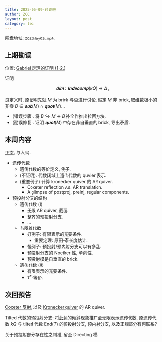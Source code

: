 ```yaml
---
title: 2025-05-09-讨论班
author: ZCC
layout: post
category: lec
---
```


网盘地址: [`2025May09.mp4`](https://pan.sjtu.edu.cn/web/share/d69f76859a7a5e09e39f5fa0336dfe27).

## 上期勘误

位置: [Gabriel 定理的证明 (1-2.)](Gabriel_1)

证明

$$\begin{equation}
  𝐝𝐢𝐦 : 𝐈𝐧𝐝𝐞𝐜𝐨𝐦𝐩 (kQ) → Δ _+
\end{equation}$$

良定义时, 原证明先就 $M$ 为 brick 与否进行讨论. 假定 $M$ 非 brick, 取维数极小的非零 $B ∈ 𝐬𝐮𝐛(M) ∩ 𝐪𝐮𝐨𝐭(M)$...

* (错误步骤). 将 $B ↪ M ↠ B$ 补全作推出拉回方块.
* (勘误修复). 证明 $𝐪𝐮𝐨𝐭(M)$ 中存在非自垂直的 brick, 导出矛盾.

## 本周内容

[正文](Hereditary-AR-Quiver), 与大纲:

* 遗传代数
  * 遗传代数的等价定义, 例子.
  * (不证明). 代数闭域上遗传代数的 quvier 表示.
  * (重要例子) 计算 kronecker quiver 的 AR quiver.
    * Coxeter reflection v.s. AR translation.
    * A glimpse of postproj, preinj, regular components.
* 预投射分支的结构
  * 遗传代数 (I)
    * 无限 AR quiver, 截面.
    * 整齐的预投射分支.
    * ...
  * 有限维代数
    * 好例子: 有限表示的充要条件.
      * 重要定理: 原田-斎长度估计.
    * 怪例子: 预投射/预内射分支可以有多乱.
    * 预投射分支的 Noether 性, 单向性.
    * 预投射模是自垂直的 brick.
  * 遗传代数 (II)
    * 有限表示的充要条件.
    * $τ^±$-等价.

## 次回預告

[Coxeter 反射](Coxeter-Reflection), 以及 [Kronecker quiver](Kronecker_Rep) 的 AR quiver.

Tilted 代数的预投射分支: 将[此例](Commutative_Diagram_Alg)的倾斜现象推广至无限表示遗传代数, 原遗传代数 $kQ$ 与 tilted 代数 $\mathrm{End}(T)$ 的预投射分支, 预内射分支, 以及正规部分有何联系?

关于预投射部分存在性之判准, 留至 Directing 模.

